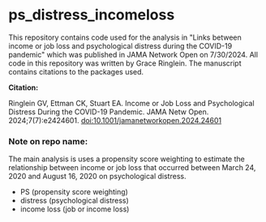 # ps_distress_incomeloss

This repository contains code used for the analysis in "Links between income or job loss and psychological distress during the COVID-19 pandemic" which was published in JAMA Network Open on 7/30/2024. All code in this repository was written by Grace Ringlein. The manuscript contains citations to the packages used.

**Citation:**

Ringlein GV, Ettman CK, Stuart EA. Income or Job Loss and Psychological Distress During the COVID-19 Pandemic. JAMA Netw Open. 2024;7(7):e2424601. <doi:10.1001/jamanetworkopen.2024.24601>

### Note on repo name:

The main analysis is uses a propensity score weighting to estimate the relationship between income or job loss that occurred between March 24, 2020 and August 16, 2020 on psychological distress.

-   PS (propensity score weighting)
-   distress (psychological distress)
-   income loss (job or income loss)
